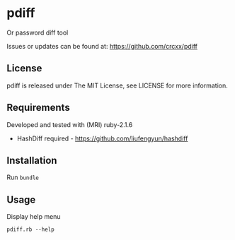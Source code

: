 # pdiff

Or password diff tool

Issues or updates can be found at: https://github.com/crcxx/pdiff

## License

pdiff is released under The MIT License, see LICENSE for more information.

## Requirements

Developed and tested with (MRI) ruby-2.1.6

* HashDiff required - https://github.com/liufengyun/hashdiff

## Installation

Run `bundle`

## Usage

Display help menu

	pdiff.rb --help
